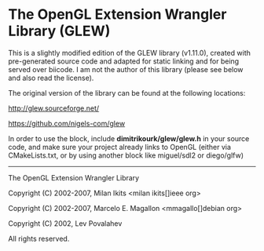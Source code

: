 The OpenGL Extension Wrangler Library (GLEW)
============================================

This is a slightly modified edition of the GLEW library (v1.11.0), created with pre-generated source code and adapted for static linking and for being served over biicode. I am not the author of this library (please see below and also read the license).

The original version of the library can be found at the following locations:

http://glew.sourceforge.net/

https://github.com/nigels-com/glew

In order to use the block, include **dimitrikourk/glew/glew.h** in your source code, and make sure your project already links to OpenGL (either via CMakeLists.txt, or by using another block like miguel/sdl2 or diego/glfw)

---

The OpenGL Extension Wrangler Library

Copyright (C) 2002-2007, Milan Ikits <milan ikits[]ieee org>

Copyright (C) 2002-2007, Marcelo E. Magallon <mmagallo[]debian org>

Copyright (C) 2002, Lev Povalahev

All rights reserved.

